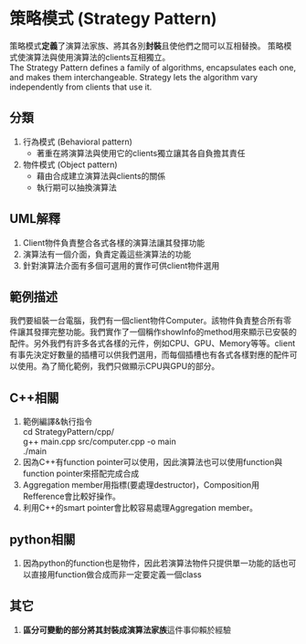 # 策略模式 (Strategy Pattern)
策略模式**定義**了演算法家族、將其各別**封裝**且使他們之間可以互相替換。 策略模式使演算法與使用演算法的clients互相獨立。  
The Strategy Pattern defines a family of algorithms, encapsulates each one, and makes them interchangeable. Strategy lets the algorithm vary independently from clients that use it.


## 分類
1. 行為模式 (Behavioral pattern)
   - 著重在將演算法與使用它的clients獨立讓其各自負擔其責任
1. 物件模式 (Object pattern)
   - 藉由合成建立演算法與clients的關係
   - 執行期可以抽換演算法


## UML解釋
1. Client物件負責整合各式各樣的演算法讓其發揮功能
2. 演算法有一個介面，負責定義這些演算法的功能
3. 針對演算法介面有多個可選用的實作可供client物件選用


## 範例描述
我們要組裝一台電腦，我們有一個client物件Computer。該物件負責整合所有零件讓其發揮完整功能。我們實作了一個稱作showInfo的method用來顯示已安裝的配件。另外我們有許多各式各樣的元件，例如CPU、GPU、Memory等等。client有事先決定好數量的插槽可以供我們選用，而每個插槽也有各式各樣對應的配件可以使用。為了簡化範例，我們只做顯示CPU與GPU的部分。

## C++相關
1. 範例編譯&執行指令  
cd StrategyPattern/cpp/  
g++ main.cpp src/computer.cpp -o main  
./main
1. 因為C++有function pointer可以使用，因此演算法也可以使用function與function pointer來搭配完成合成
2. Aggregation member用指標(要處理destructor)，Composition用Refference會比較好操作。
4. 利用C++的smart pointer會比較容易處理Aggregation member。

## python相關
1. 因為python的function也是物件，因此若演算法物件只提供單一功能的話也可以直接用function做合成而非一定要定義一個class

## 其它
1. **區分可變動的部分將其封裝成演算法家族**這件事仰賴於經驗
